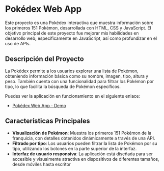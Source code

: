 # Pokédex Web App

Este proyecto es una Pokédex interactiva que muestra información sobre los primeros 151 Pokémon, desarrollada con HTML, CSS y JavaScript. El objetivo principal de este proyecto fue mejorar mis habilidades en desarrollo web, específicamente en JavaScript, así como profundizar en el uso de APIs.

## Descripción del Proyecto

La Pokédex permite a los usuarios explorar una lista de Pokémon, obteniendo información básica como su nombre, imagen, tipo, altura y peso. También cuenta con una funcionalidad para filtrar los Pokémon por tipo, lo que facilita la búsqueda de Pokémon específicos.

Puedes ver la aplicación en funcionamiento en el siguiente enlace:

- [Pokédex Web App - Demo](https://miguel-bc.github.io/PokeApi/)

## Características Principales

- **Visualización de Pokémon**: Muestra los primeros 151 Pokémon de la franquicia, con detalles obtenidos dinámicamente a través de una API.
- **Filtrado por tipo**: Los usuarios pueden filtrar la lista de Pokémon por su tipo, utilizando los botones en la parte superior de la interfaz.
- **Interfaz de usuario responsiva**: La aplicación está diseñada para ser accesible y visualmente atractiva en dispositivos de diferentes tamaños, desde móviles hasta escritor

